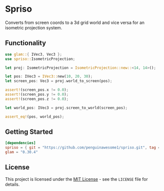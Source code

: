 # Spriso

Converts from screen coords to a 3d grid world and vice versa for an isometric projection system.

## Functionality

```rust
use glam::{ IVec3, Vec3 };
use spriso::IsometricProjection;

let proj: IsometricProjection = IsometricProjection::new::<14, 14>();

let pos: IVec3 = IVec3::new(10, 20, 30);
let screen_pos: Vec3 = proj.world_to_screen(pos);

assert!(screen_pos.x != 0.0);
assert!(screen_pos.y != 0.0);
assert!(screen_pos.z != 0.0);

let world_pos: IVec3 = proj.screen_to_world(screen_pos);

assert_eq!(pos, world_pos);
```

## Getting Started

```toml
[dependencies]
spriso = { git = "https://github.com/penguinawesome1/spriso.git", tag = "v0.1.0" }
glam = "0.30.4"
```

## License

This project is licensed under the [MIT License](LICENSE) - see the `LICENSE` file for details.

